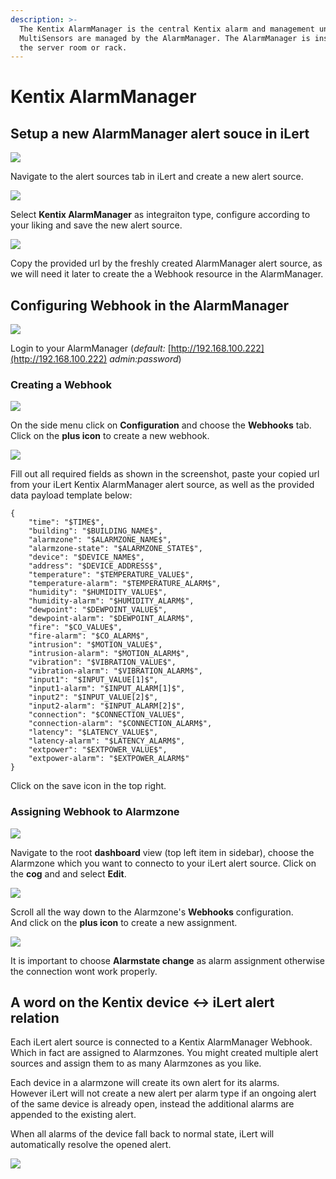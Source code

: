 ```yaml
---
description: >-
  The Kentix AlarmManager is the central Kentix alarm and management unit.
  MultiSensors are managed by the AlarmManager. The AlarmManager is installed in
  the server room or rack.
---
```


# Kentix AlarmManager

## Setup a new AlarmManager alert souce in iLert

![](../.gitbook/assets/screenshot-2020-08-19-at-10.13.37.png)

Navigate to the alert sources tab in iLert and create a new alert source.

![](../.gitbook/assets/screenshot-2020-08-19-at-10.14.41.png)

Select **Kentix AlarmManager** as integraiton type, configure according to your liking and save the new alert source.

![](../.gitbook/assets/screenshot-2020-08-19-at-10.15.46.png)

Copy the provided url by the freshly created AlarmManager alert source, as we will need it later to create the a Webhook resource in the AlarmManager.

## Configuring Webhook in the AlarmManager

![](../.gitbook/assets/screenshot-2020-07-31-at-19.15.10.png)

Login to your AlarmManager \(_default:_ [http://192.168.100.222](http://192.168.100.222) _admin:password_\)

### Creating a Webhook

![](../.gitbook/assets/screenshot-2020-07-31-at-19.16.46.png)

On the side menu click on **Configuration** and choose the **Webhooks** tab.  
Click on the **plus icon** to create a new webhook.

![](../.gitbook/assets/screenshot-2020-07-31-at-19.18.40.png)

Fill out all required fields as shown in the screenshot, paste your copied url from your iLert Kentix AlarmManager alert source, as well as the provided data payload template below:

```text
{
    "time": "$TIME$",
    "building": "$BUILDING_NAME$",
    "alarmzone": "$ALARMZONE_NAME$",
    "alarmzone-state": "$ALARMZONE_STATE$",
    "device": "$DEVICE_NAME$",
    "address": "$DEVICE_ADDRESS$",
    "temperature": "$TEMPERATURE_VALUE$",
    "temperature-alarm": "$TEMPERATURE_ALARM$",
    "humidity": "$HUMIDITY_VALUE$",
    "humidity-alarm": "$HUMIDITY_ALARM$",
    "dewpoint": "$DEWPOINT_VALUE$",
    "dewpoint-alarm": "$DEWPOINT_ALARM$",
    "fire": "$CO_VALUE$",
    "fire-alarm": "$CO_ALARM$",
    "intrusion": "$MOTION_VALUE$",
    "intrusion-alarm": "$MOTION_ALARM$",
    "vibration": "$VIBRATION_VALUE$",
    "vibration-alarm": "$VIBRATION_ALARM$",
    "input1": "$INPUT_VALUE[1]$",
    "input1-alarm": "$INPUT_ALARM[1]$",
    "input2": "$INPUT_VALUE[2]$",
    "input2-alarm": "$INPUT_ALARM[2]$",
    "connection": "$CONNECTION_VALUE$",
    "connection-alarm": "$CONNECTION_ALARM$",
    "latency": "$LATENCY_VALUE$",
    "latency-alarm": "$LATENCY_ALARM$",
    "extpower": "$EXTPOWER_VALUE$",
    "extpower-alarm": "$EXTPOWER_ALARM$"
}
```

Click on the save icon in the top right.

### Assigning Webhook to Alarmzone

![](../.gitbook/assets/screenshot-2020-07-31-at-19.19.39.png)

Navigate to the root **dashboard** view \(top left item in sidebar\), choose the Alarmzone which you want to connecto to your iLert alert source. Click on the **cog** and and select **Edit**.

![](../.gitbook/assets/screenshot-2020-08-18-at-15.14.12.png)

Scroll all the way down to the Alarmzone's **Webhooks** configuration.  
And click on the **plus icon** to create a new assignment.

![](../.gitbook/assets/screenshot-2020-08-18-at-15.14.17%20%281%29.png)

It is important to choose **Alarmstate change** as alarm assignment otherwise the connection wont work properly.

## A word on the Kentix device &lt;-&gt; iLert alert relation

Each iLert alert source is connected to a Kentix AlarmManager Webhook.  
Which in fact are assigned to Alarmzones. You might created multiple alert sources and assign them to as many Alarmzones as you like.

Each device in a alarmzone will create its own alert for its alarms.  
However iLert will not create a new alert per alarm type if an ongoing alert of the same device is already open, instead the additional alarms are appended to the existing alert.

When all alarms of the device fall back to normal state, iLert will automatically resolve the opened alert.

![](../.gitbook/assets/screenshot-2020-08-18-at-17.18.47.png)


